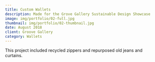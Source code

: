 ```yaml
---
title: Custom Wallets
description: Made for the Grove Gallery Sustainable Design Showcase
image: img/portfolio/02-full.jpg
thumbnail: img/portfolio/02-thumbnail.jpg
date: August 2018
client: Groove Gallery
category: Wallets
---
```

This project included recycled zippers and repurposed old jeans and curtains. 